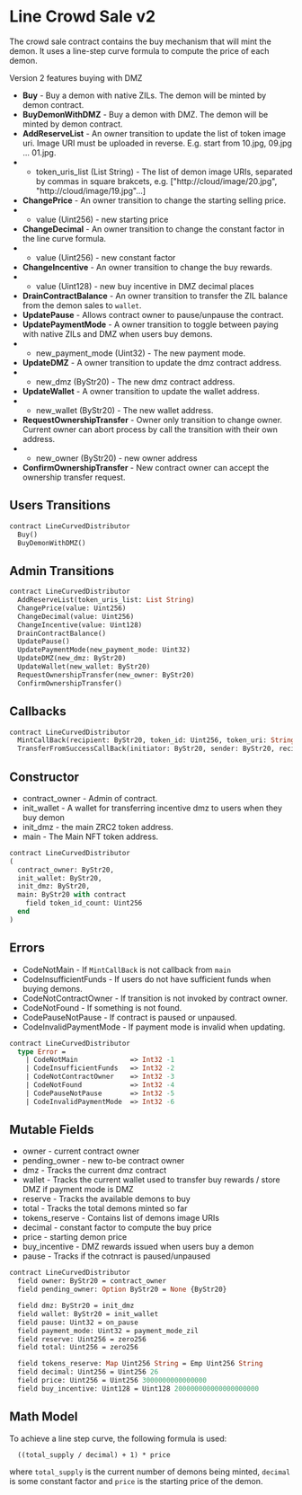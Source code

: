 # Line Crowd Sale v2

The crowd sale contract contains the buy mechanism that will mint the demon. It uses a line-step curve formula to compute the price of each demon.

Version 2 features buying with DMZ

 * **Buy** - Buy a demon with native ZILs. The demon will be minted by demon contract.
 * **BuyDemonWithDMZ** - Buy a demon with DMZ. The demon will be minted by demon contract.
 * **AddReserveList** - An owner transition to update the list of token image uri. Image URI must be uploaded in reverse. E.g. start from 10.jpg, 09.jpg ... 01.jpg.
 * - token_uris_list (List String) - The list of demon image URIs, separated by commas in square brakcets, e.g. ["http://cloud/image/20.jpg", "http://cloud/image/19.jpg"...]
 * **ChangePrice** - An owner transition to change the starting selling price.
 * - value (Uint256) - new starting price
 * **ChangeDecimal** - An owner transition to change the constant factor in the line curve formula.
 * - value (Uint256) - new constant factor
 * **ChangeIncentive** - An owner transition to change the buy rewards.
 * - value (Uint128) - new buy incentive in DMZ decimal places
 * **DrainContractBalance** - An owner transition to transfer the ZIL balance from the demon sales to `wallet`.
 * **UpdatePause** - Allows contract owner to pause/unpause the contract.
 * **UpdatePaymentMode** - A owner transition to toggle between paying with native ZILs and DMZ when users buy demons.
 * - new_payment_mode (Uint32) - The new payment mode.
 * **UpdateDMZ** - A owner transition to update the dmz contract address.
 * - new_dmz (ByStr20) - The new dmz contract address.
 * **UpdateWallet** - A owner transition to update the wallet address.
 * - new_wallet (ByStr20) - The new wallet address.
 * **RequestOwnershipTransfer** - Owner only transition to change owner. Current owner can abort process by call the transition with their own address.
 * - new_owner (ByStr20) - new owner address
 * **ConfirmOwnershipTransfer** - New contract owner can accept the ownership transfer request.

## Users Transitions
```Ocaml
contract LineCurvedDistributor
  Buy()
  BuyDemonWithDMZ()
```

## Admin Transitions
```Ocaml
contract LineCurvedDistributor
  AddReserveList(token_uris_list: List String)
  ChangePrice(value: Uint256)
  ChangeDecimal(value: Uint256)
  ChangeIncentive(value: Uint128)
  DrainContractBalance()
  UpdatePause()
  UpdatePaymentMode(new_payment_mode: Uint32)
  UpdateDMZ(new_dmz: ByStr20)
  UpdateWallet(new_wallet: ByStr20)
  RequestOwnershipTransfer(new_owner: ByStr20)
  ConfirmOwnershipTransfer()
```

## Callbacks
```Ocaml
contract LineCurvedDistributor
  MintCallBack(recipient: ByStr20, token_id: Uint256, token_uri: String)
  TransferFromSuccessCallBack(initiator: ByStr20, sender: ByStr20, recipient: ByStr20, amount: Uint128)
```

## Constructor

  * contract_owner - Admin of contract.
  * init_wallet - A wallet for transferring incentive dmz to users when they buy demon
  * init_dmz - the main ZRC2 token address.
  * main - The Main NFT token address.

```Ocaml
contract LineCurvedDistributor
(
  contract_owner: ByStr20,
  init_wallet: ByStr20,
  init_dmz: ByStr20,
  main: ByStr20 with contract
    field token_id_count: Uint256
  end
)
```

## Errors

  * CodeNotMain - If `MintCallBack` is not callback from `main`
  * CodeInsufficientFunds - If users do not have sufficient funds when buying demons.
  * CodeNotContractOwner - If transition is not invoked by contract owner.
  * CodeNotFound - If something is not found.
  * CodePauseNotPause - If contract is paused or unpaused.
  * CodeInvalidPaymentMode - If payment mode is invalid when updating.

```Ocaml
contract LineCurvedDistributor
  type Error =
    | CodeNotMain             => Int32 -1
    | CodeInsufficientFunds   => Int32 -2
    | CodeNotContractOwner    => Int32 -3
    | CodeNotFound            => Int32 -4
    | CodePauseNotPause       => Int32 -5
    | CodeInvalidPaymentMode  => Int32 -6
```

## Mutable Fields
  * owner - current contract owner
  * pending_owner - new to-be contract owner
  * dmz - Tracks the current dmz contract
  * wallet - Tracks the current wallet used to transfer buy rewards / store DMZ if payment mode is DMZ
  * reserve - Tracks the available demons to buy
  * total - Tracks the total demons minted so far
  * tokens_reserve - Contains list of demons image URIs
  * decimal - constant factor to compute the buy price
  * price - starting demon price
  * buy_incentive - DMZ rewards issued when users buy a demon
  * pause - Tracks if the cotnract is paused/unpaused

```Ocaml
contract LineCurvedDistributor
  field owner: ByStr20 = contract_owner
  field pending_owner: Option ByStr20 = None {ByStr20}

  field dmz: ByStr20 = init_dmz
  field wallet: ByStr20 = init_wallet
  field pause: Uint32 = on_pause
  field payment_mode: Uint32 = payment_mode_zil
  field reserve: Uint256 = zero256
  field total: Uint256 = zero256

  field tokens_reserve: Map Uint256 String = Emp Uint256 String
  field decimal: Uint256 = Uint256 26
  field price: Uint256 = Uint256 3000000000000000
  field buy_incentive: Uint128 = Uint128 200000000000000000000
```

## Math Model

To achieve a line step curve, the following formula is used:
```
  ((total_supply / decimal) + 1) * price
```
where `total_supply` is the current number of demons being minted, `decimal` is some constant factor and `price` is the starting price of the demon.